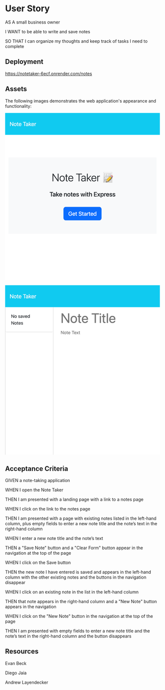 # User Story


AS A small business owner


I WANT to be able to write and save notes


SO THAT I can organize my thoughts and keep track of tasks I need to complete




## Deployment 


https://notetaker-6ecf.onrender.com/notes



## Assets


The following images demonstrates the web application's appearance and functionality:



![screenshot](/images/notetaker-6ecf.onrender.com_.png)


![screenshot](/images/notetaker-6ecf.onrender.com_notes.png)





## Acceptance Criteria 



GIVEN a note-taking application


WHEN I open the Note Taker


THEN I am presented with a landing page with a link to a notes page


WHEN I click on the link to the notes page


THEN I am presented with a page with existing notes listed in the left-hand column, plus empty fields to enter a new note title and the note’s text in the right-hand column


WHEN I enter a new note title and the note’s text


THEN a "Save Note" button and a "Clear Form" button appear in the navigation at the top of the page


WHEN I click on the Save button


THEN the new note I have entered is saved and appears in the left-hand column with the other existing notes and the buttons in the navigation disappear


WHEN I click on an existing note in the list in the left-hand column


THEN that note appears in the right-hand column and a "New Note" button appears in the navigation


WHEN I click on the "New Note" button in the navigation at the top of the page


THEN I am presented with empty fields to enter a new note title and the note’s text in the right-hand column and the button disappears



## Resources 


Evan Beck 

Diego Jaia

Andrew Layendecker
  



